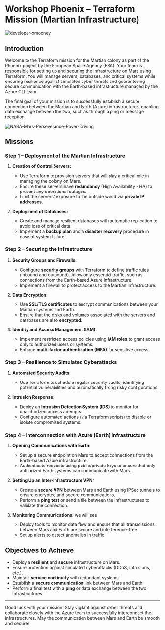 # Workshop Phoenix – Terraform Mission (Martian Infrastructure)

![developer-xmooney](https://github.com/user-attachments/assets/ccd08d33-9092-4f85-8e3f-8b79e0671b60)

## Introduction

Welcome to the Terraform mission for the Martian colony as part of the Phoenix project by the European Space Agency (ESA). Your team is responsible for setting up and securing the infrastructure on Mars using Terraform. You will manage servers, databases, and critical systems while ensuring resilience against simulated cyber threats and guaranteeing secure communication with the Earth-based infrastructure managed by the Azure CLI team.

The final goal of your mission is to successfully establish a secure connection between the Martian and Earth (Azure) infrastructures, enabling data exchange between the two, such as through a ping or message reception.



![NASA-Mars-Perseverance-Rover-Driving](https://github.com/user-attachments/assets/bc70ff3a-5fec-40ba-a872-0ac0dcb402cd)



## Missions

### Step 1 – Deployment of the Martian Infrastructure

1. **Creation of Control Servers:**
   - Use Terraform to provision servers that will play a critical role in managing the colony on Mars.
   - Ensure these servers have **redundancy** (High Availability - HA) to prevent any operational outages.
   - Limit the servers' exposure to the outside world via **private IP addresses**.

2. **Deployment of Databases:**
   - Create and manage resilient databases with automatic replication to avoid loss of critical data.
   - Implement a **backup plan** and a **disaster recovery** procedure in case of system failure.

### Step 2 – Securing the Infrastructure

1. **Security Groups and Firewalls:**
   - Configure **security groups** with Terraform to define traffic rules (inbound and outbound). Allow only essential traffic, such as connections from the Earth-based Azure infrastructure.
   - Implement a firewall to protect access to the Martian infrastructure.

2. **Data Encryption:**
   - Use **SSL/TLS certificates** to encrypt communications between your Martian systems and Earth.
   - Ensure that the disks and volumes associated with the servers and databases are also **encrypted**.

3. **Identity and Access Management (IAM):**
   - Implement restricted access policies using **IAM roles** to grant access only to authorized users or systems.
   - Enforce **multi-factor authentication (MFA)** for sensitive access.

### Step 3 – Resilience to Simulated Cyberattacks

1. **Automated Security Audits:**
   - Use Terraform to schedule regular security audits, identifying potential vulnerabilities and automatically fixing risky configurations.

2. **Intrusion Response:**
   - Deploy an **Intrusion Detection System (IDS)** to monitor for unauthorized access attempts.
   - Configure automated actions (via Terraform scripts) to disable or isolate compromised systems.

### Step 4 – Interconnection with Azure (Earth) Infrastructure

1. **Opening Communications with Earth:**
   - Set up a secure endpoint on Mars to accept connections from the Earth-based Azure infrastructure.
   - Authenticate requests using public/private keys to ensure that only authorized Earth systems can communicate with Mars.

2. **Setting Up an Inter-Infrastructure VPN:**
   - Create a **secure VPN** between Mars and Earth using IPSec tunnels to ensure encrypted and secure communications.
   - Perform a **ping test** or send a file between the infrastructures to validate the connection.

3. **Monitoring Communications:** we will see
   - Deploy tools to monitor data flow and ensure that all transmissions between Mars and Earth are secure and interference-free.
   - Set up alerts to detect anomalies in traffic.

## Objectives to Achieve

- Deploy a **resilient** and **secure** infrastructure on Mars.
- Ensure protection against simulated cyberattacks (DDoS, intrusions, etc.).
- Maintain **service continuity** with redundant systems.
- Establish a **secure communication** link between Mars and Earth.
- Perform a final test with a **ping** or data exchange between the two infrastructures.

---

Good luck with your mission! Stay vigilant against cyber threats and collaborate closely with the Azure team to successfully interconnect the infrastructures. May the communication between Mars and Earth be smooth and secure!

